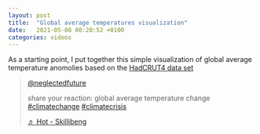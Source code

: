 ```yaml
---
layout: post
title:  "Global average temperatures visualization"
date:   2021-05-08 00:20:52 +0100
categories: videos
---
```


As a starting point, I put together this simple visualization of global average temperature anomolies based on the 
[HadCRUT4 data set](https://www.metoffice.gov.uk/hadobs/hadcrut4/data/current/download.html)

<blockquote class="tiktok-embed" cite="https://www.tiktok.com/@neglectedfuture/video/6959672223300947206" data-video-id="6959672223300947206" style="max-width: 605px;min-width: 325px;" > <section> <a target="_blank" title="@neglectedfuture" href="https://www.tiktok.com/@neglectedfuture">@neglectedfuture</a> <p>share your reaction: global average temperature change <a title="climatechange" target="_blank" href="https://www.tiktok.com/tag/climatechange">#climatechange</a> <a title="climatecrisis" target="_blank" href="https://www.tiktok.com/tag/climatecrisis">#climatecrisis</a></p> <a target="_blank" title="♬ Hot - Skillibeng" href="https://www.tiktok.com/music/Hot-6890716688761751554">♬ Hot - Skillibeng</a> </section> </blockquote> <script async src="https://www.tiktok.com/embed.js"></script>
